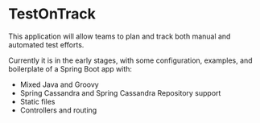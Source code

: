 # TestOnTrack

This application will allow teams to plan and track both manual and automated test efforts.

Currently it is in the early stages, with some configuration, examples, and boilerplate of a Spring Boot app with:

* Mixed Java and Groovy
* Spring Cassandra and Spring Cassandra Repository support
* Static files
* Controllers and routing




